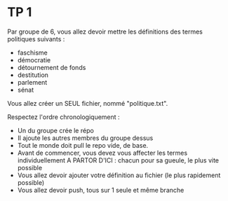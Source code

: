 # TP 1

Par groupe de 6, vous allez devoir mettre les définitions des termes politiques suivants : 
- faschisme
- démocratie
- détournement de fonds
- destitution
- parlement
- sénat

Vous allez créer un SEUL fichier, nommé "politique.txt".

Respectez l'ordre chronologiquement : 
- Un du groupe crée le répo
- Il ajoute les autres membres du groupe dessus
- Tout le monde doit pull le repo vide, de base.
- Avant de commencer, vous devez vous affecter les termes individuellement
A PARTOR D'ICI : chacun pour sa gueule, le plus vite possible
- Vous allez devoir ajouter votre définition au fichier (le plus rapidement possible)
- Vous allez devoir push, tous sur 1 seule et même branche
